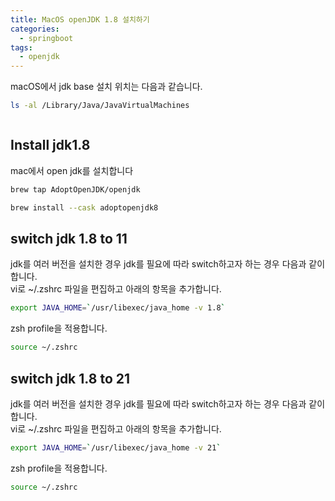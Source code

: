 ```yaml
---
title: MacOS openJDK 1.8 설치하기
categories:
  - springboot
tags: 
  - openjdk
---
```


macOS에서 jdk base 설치 위치는 다음과 같습니다.  

```bash
ls -al /Library/Java/JavaVirtualMachines
```

<figure style="width: 70%" class="align-left">
  <img src="{{ site.url }}{{ site.baseurl }}/assets/images/springboot/install_java_base_home.png" alt="">
  <figcaption></figcaption>
</figure> 



## Install jdk1.8
mac에서 open jdk를 설치합니다

```bash
brew tap AdoptOpenJDK/openjdk

brew install --cask adoptopenjdk8
```
## switch jdk 1.8 to 11
jdk를 여러 버전을 설치한 경우 jdk를 필요에 따라 switch하고자 하는 경우 다음과 같이 합니다.  
vi로 ~/.zshrc 파일을 편집하고 아래의 항목을 추가합니다.  
```bash
export JAVA_HOME=`/usr/libexec/java_home -v 1.8`
```

zsh profile을 적용합니다.  
```bash
source ~/.zshrc
```

## switch jdk 1.8 to 21
jdk를 여러 버전을 설치한 경우 jdk를 필요에 따라 switch하고자 하는 경우 다음과 같이 합니다.  
vi로 ~/.zshrc 파일을 편집하고 아래의 항목을 추가합니다.  


```bash
export JAVA_HOME=`/usr/libexec/java_home -v 21`
```

zsh profile을 적용합니다.
```bash
source ~/.zshrc
```

